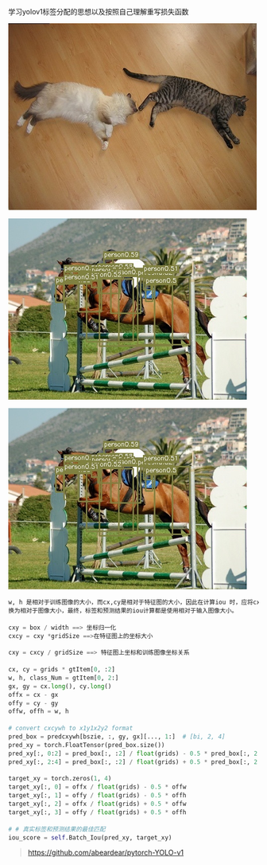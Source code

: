学习yolov1标签分配的思想以及按照自己理解重写损失函数


![](https://github.com/youngx123/YOLOV1/blob/master/test/outResult/000019_result.jpg?raw=true)

![](https://github.com/youngx123/YOLOV1/blob/master/test/outResult/000017_result.jpg?raw=true)

![](https://github.com/youngx123/YOLOV1/blob/master/test/outResult/000017_result.jpg?raw=true)

```python
w, h 是相对于训练图像的大小，而cx,cy是相对于特征图的大小，因此在计算iou 时，应将cx,cy也转
换为相对于图像大小，最终，标签和预测结果的iou计算都是使用相对于输入图像大小。

cxy = box / width ==> 坐标归一化
cxcy = cxy *gridSize ==>在特征图上的坐标大小

cxy = cxcy / gridSize ==> 特征图上坐标和训练图像坐标关系

cx, cy = grids * gtItem[0, :2]
w, h, class_Num = gtItem[0, 2:]
gx, gy = cx.long(), cy.long()
offx = cx - gx
offy = cy - gy
offw, offh = w, h
				
# convert cxcywh to x1y1x2y2 format
pred_box = predcxywh[bszie, :, gy, gx][..., 1:]  # [bi, 2, 4]
pred_xy = torch.FloatTensor(pred_box.size())
pred_xy[:, 0:2] = pred_box[:, :2] / float(grids) - 0.5 * pred_box[:, 2:4]
pred_xy[:, 2:4] = pred_box[:, :2] / float(grids) + 0.5 * pred_box[:, 2:4]

target_xy = torch.zeros(1, 4)
target_xy[:, 0] = offx / float(grids) - 0.5 * offw
target_xy[:, 1] = offy / float(grids) - 0.5 * offh
target_xy[:, 2] = offx / float(grids) + 0.5 * offw
target_xy[:, 3] = offy / float(grids) + 0.5 * offh

# # 真实标签和预测结果的最佳匹配
iou_score = self.Batch_Iou(pred_xy, target_xy)
```

>https://github.com/abeardear/pytorch-YOLO-v1
>
>
